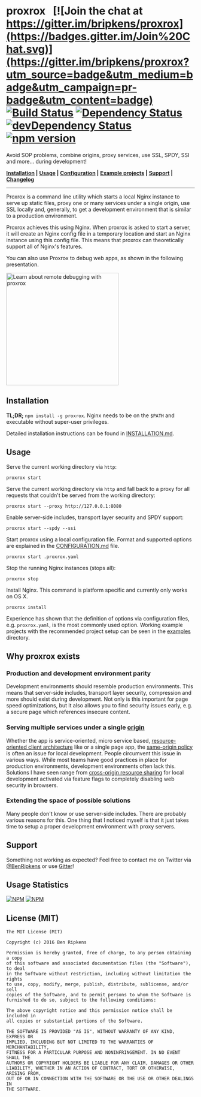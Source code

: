 # proxrox &nbsp; [![Join the chat at https://gitter.im/bripkens/proxrox](https://badges.gitter.im/Join%20Chat.svg)](https://gitter.im/bripkens/proxrox?utm_source=badge&utm_medium=badge&utm_campaign=pr-badge&utm_content=badge) [![Build Status](https://travis-ci.org/bripkens/proxrox.svg?branch=master)](https://travis-ci.org/bripkens/proxrox) [![Dependency Status](https://david-dm.org/bripkens/proxrox/master.svg)](https://david-dm.org/bripkens/proxrox/master) [![devDependency Status](https://david-dm.org/bripkens/proxrox/master/dev-status.svg)](https://david-dm.org/bripkens/proxrox/master#info=devDependencies) [![npm version](https://badge.fury.io/js/proxrox.svg)](https://badge.fury.io/js/proxrox)

Avoid SOP problems, combine origins, proxy services, use SSL, SPDY, SSI and more… during development!

**[Installation](INSTALLATION.md) |**
**[Usage](#usage) |**
**[Configuration](CONFIGURATION.md) |**
**[Example projects](examples) |**
**[Support](#support) |**
**[Changelog](CHANGELOG.md)**

---


Proxrox is a command line utility which starts a local Nginx instance to serve up static files, proxy one or many services under a single origin, use SSL locally and, generally, to get a development environment that is
similar to a production environment.

Proxrox achieves this using Nginx. When proxrox is asked to start a server, it will create an Nginx config file in a temporary location and start an Nginx instance using this config file. This means that proxrox can theoretically support all of Nginx's features.

You can also use Proxrox to debug web apps, as shown in the following presentation.

<a href="https://speakerdeck.com/bripkens/man-in-the-middle-yourself-debugging-production-web-apps">
<img src="./presentation" alt="Learn about remote debugging with proxrox" width="300">
</a>

## Installation
**TL;DR;** `npm install -g proxrox`. Nginx needs to be on the `$PATH` and executable without super-user privileges.

Detailed installation instructions can be found in [INSTALLATION.md](INSTALLATION.md).


## Usage
Serve the current working directory via `http`:
```
proxrox start
```

Serve the current working directory via `http` and fall back to a proxy
for all requests that couldn't be served from the working directory:
```
proxrox start --proxy http://127.0.0.1:8080
```

Enable server-side includes, transport layer security and SPDY support:
```
proxrox start --spdy --ssi
```

Start proxrox using a local configuration file. Format and supported options are explained in the [CONFIGURATION.md](CONFIGURATION.md) file.
```
proxrox start .proxrox.yaml
```

Stop the running Nginx instances (stops all):
```
proxrox stop
```

Install Nginx. This command is platform specific and currently only works on OS X.
```
proxrox install
```

Experience has shown that the definition of options via configuration files, e.g. `proxrox.yaml`, is the most commonly used option. Working example projects with the recommended project setup can be seen in the [examples](examples) directory.

## Why proxrox exists

### Production and development environment parity
Development environments should resemble production environments.
This means that server-side includes, transport layer security, compression
and more should exist during development. Not only is this important for
page speed optimizations, but it also allows you to find security
issues early, e.g. a secure page which references insecure content.

### Serving multiple services under a single [origin](https://tools.ietf.org/html/rfc6454)
Whether the app is service-oriented, micro service based,
[resource-oriented client architecture](http://roca-style.org/) like
or a single page app, the
[same-origin policy](https://www.w3.org/Security/wiki/Same_Origin_Policy)
is often an issue for local development. People circumvent this issue in
various ways. While most teams have good practices in place for production
environments, development environments often lack this. Solutions I have
seen range from [cross-origin resource sharing](http://www.w3.org/TR/cors/)
for local development activated via feature flags to completely disabling web
security in browsers.

### Extending the space of possible solutions
Many people don't know or use server-side includes. There are probably various
reasons for this. One thing that I noticed myself is that it just takes time
to setup a proper development environment with proxy servers.

## Support
Something not working as expected? Feel free to contact me on Twitter via [@BenRipkens](https://twitter.com/BenRipkens) or use [Gitter](https://gitter.im/bripkens/proxrox)!

## Usage Statistics

[![NPM](https://nodei.co/npm/proxrox.png?downloads=true&downloadRank=true)](https://nodei.co/npm/proxrox/)
[![NPM](https://nodei.co/npm-dl/proxrox.png)](https://nodei.co/npm/proxrox/)

## License (MIT)

    The MIT License (MIT)

    Copyright (c) 2016 Ben Ripkens

    Permission is hereby granted, free of charge, to any person obtaining a copy
    of this software and associated documentation files (the "Software"), to deal
    in the Software without restriction, including without limitation the rights
    to use, copy, modify, merge, publish, distribute, sublicense, and/or sell
    copies of the Software, and to permit persons to whom the Software is
    furnished to do so, subject to the following conditions:

    The above copyright notice and this permission notice shall be included in
    all copies or substantial portions of the Software.

    THE SOFTWARE IS PROVIDED "AS IS", WITHOUT WARRANTY OF ANY KIND, EXPRESS OR
    IMPLIED, INCLUDING BUT NOT LIMITED TO THE WARRANTIES OF MERCHANTABILITY,
    FITNESS FOR A PARTICULAR PURPOSE AND NONINFRINGEMENT. IN NO EVENT SHALL THE
    AUTHORS OR COPYRIGHT HOLDERS BE LIABLE FOR ANY CLAIM, DAMAGES OR OTHER
    LIABILITY, WHETHER IN AN ACTION OF CONTRACT, TORT OR OTHERWISE, ARISING FROM,
    OUT OF OR IN CONNECTION WITH THE SOFTWARE OR THE USE OR OTHER DEALINGS IN
    THE SOFTWARE.
